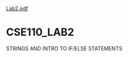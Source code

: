 [Lab2.pdf](https://github.com/sephiroth042/CSE110_LAB2/files/7070056/Lab2.pdf)
# CSE110_LAB2
STRINGS AND INTRO TO IF/ELSE STATEMENTS

